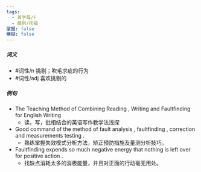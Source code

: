 ```yaml
---
tags:
  - 首字母/F
  - 级别/托福
掌握: false
模糊: false
---
```

##### 词义
- #词性/n  挑剔；吹毛求疵的行为
- #词性/adj  喜欢挑剔的
##### 例句
- The Teaching Method of Combining Reading , Writing and Faultfinding for English Writing
	- 读，写，批相结合的英语写作教学法浅探
- Good command of the method of fault analysis , faultfinding , correction and measurements testing .
	- 熟练掌握失效模式分析方法，矫正预防措施及量测分析技巧。
- Faultfinding expends so much negative energy that nothing is left over for positive action .
	- 找缺点消耗太多的消极能量，并且对正面的行动毫无用处。
